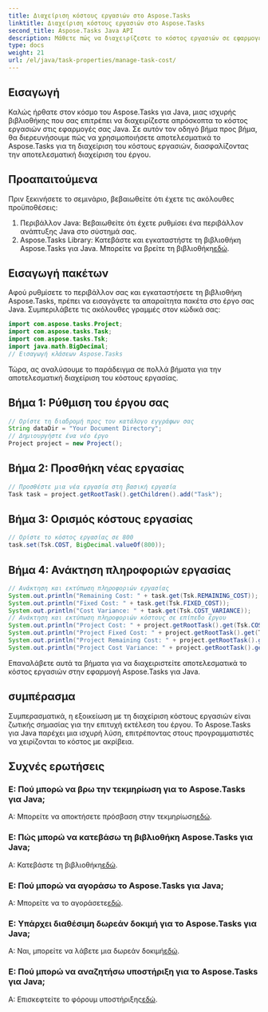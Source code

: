 ```yaml
---
title: Διαχείριση κόστους εργασιών στο Aspose.Tasks
linktitle: Διαχείριση κόστους εργασιών στο Aspose.Tasks
second_title: Aspose.Tasks Java API
description: Μάθετε πώς να διαχειρίζεστε το κόστος εργασιών σε εφαρμογές Java χρησιμοποιώντας το Aspose.Tasks. Ακολουθήστε τον βήμα προς βήμα οδηγό μας για αποτελεσματική διαχείριση κόστους έργου.
type: docs
weight: 21
url: /el/java/task-properties/manage-task-cost/
---
```

## Εισαγωγή
Καλώς ήρθατε στον κόσμο του Aspose.Tasks για Java, μιας ισχυρής βιβλιοθήκης που σας επιτρέπει να διαχειρίζεστε απρόσκοπτα το κόστος εργασιών στις εφαρμογές σας Java. Σε αυτόν τον οδηγό βήμα προς βήμα, θα διερευνήσουμε πώς να χρησιμοποιήσετε αποτελεσματικά το Aspose.Tasks για τη διαχείριση του κόστους εργασιών, διασφαλίζοντας την αποτελεσματική διαχείριση του έργου.
## Προαπαιτούμενα
Πριν ξεκινήσετε το σεμινάριο, βεβαιωθείτε ότι έχετε τις ακόλουθες προϋποθέσεις:
1. Περιβάλλον Java: Βεβαιωθείτε ότι έχετε ρυθμίσει ένα περιβάλλον ανάπτυξης Java στο σύστημά σας.
2. Aspose.Tasks Library: Κατεβάστε και εγκαταστήστε τη βιβλιοθήκη Aspose.Tasks για Java. Μπορείτε να βρείτε τη βιβλιοθήκη[εδώ](https://releases.aspose.com/tasks/java/).
## Εισαγωγή πακέτων
Αφού ρυθμίσετε το περιβάλλον σας και εγκαταστήσετε τη βιβλιοθήκη Aspose.Tasks, πρέπει να εισαγάγετε τα απαραίτητα πακέτα στο έργο σας Java. Συμπεριλάβετε τις ακόλουθες γραμμές στον κώδικά σας:
```java
import com.aspose.tasks.Project;
import com.aspose.tasks.Task;
import com.aspose.tasks.Tsk;
import java.math.BigDecimal;
// Εισαγωγή κλάσεων Aspose.Tasks
```
Τώρα, ας αναλύσουμε το παράδειγμα σε πολλά βήματα για την αποτελεσματική διαχείριση του κόστους εργασίας.
## Βήμα 1: Ρύθμιση του έργου σας
```java
// Ορίστε τη διαδρομή προς τον κατάλογο εγγράφων σας
String dataDir = "Your Document Directory";
// Δημιουργήστε ένα νέο έργο
Project project = new Project();
```
## Βήμα 2: Προσθήκη νέας εργασίας
```java
// Προσθέστε μια νέα εργασία στη βασική εργασία
Task task = project.getRootTask().getChildren().add("Task");
```
## Βήμα 3: Ορισμός κόστους εργασίας
```java
// Ορίστε το κόστος εργασίας σε 800
task.set(Tsk.COST, BigDecimal.valueOf(800));
```
## Βήμα 4: Ανάκτηση πληροφοριών εργασίας
```java
// Ανάκτηση και εκτύπωση πληροφοριών εργασίας
System.out.println("Remaining Cost: " + task.get(Tsk.REMAINING_COST));
System.out.println("Fixed Cost: " + task.get(Tsk.FIXED_COST));
System.out.println("Cost Variance: " + task.get(Tsk.COST_VARIANCE));
// Ανάκτηση και εκτύπωση πληροφοριών κόστους σε επίπεδο έργου
System.out.println("Project Cost: " + project.getRootTask().get(Tsk.COST));
System.out.println("Project Fixed Cost: " + project.getRootTask().get(Tsk.FIXED_COST));
System.out.println("Project Remaining Cost: " + project.getRootTask().get(Tsk.REMAINING_COST));
System.out.println("Project Cost Variance: " + project.getRootTask().get(Tsk.COST_VARIANCE));
```
Επαναλάβετε αυτά τα βήματα για να διαχειριστείτε αποτελεσματικά το κόστος εργασιών στην εφαρμογή Aspose.Tasks για Java.
## συμπέρασμα
Συμπερασματικά, η εξοικείωση με τη διαχείριση κόστους εργασιών είναι ζωτικής σημασίας για την επιτυχή εκτέλεση του έργου. Το Aspose.Tasks για Java παρέχει μια ισχυρή λύση, επιτρέποντας στους προγραμματιστές να χειρίζονται το κόστος με ακρίβεια.
## Συχνές ερωτήσεις
### Ε: Πού μπορώ να βρω την τεκμηρίωση για το Aspose.Tasks για Java;
 Α: Μπορείτε να αποκτήσετε πρόσβαση στην τεκμηρίωση[εδώ](https://reference.aspose.com/tasks/java/).
### Ε: Πώς μπορώ να κατεβάσω τη βιβλιοθήκη Aspose.Tasks για Java;
 Α: Κατεβάστε τη βιβλιοθήκη[εδώ](https://releases.aspose.com/tasks/java/).
### Ε: Πού μπορώ να αγοράσω το Aspose.Tasks για Java;
 Α: Μπορείτε να το αγοράσετε[εδώ](https://purchase.aspose.com/buy).
### Ε: Υπάρχει διαθέσιμη δωρεάν δοκιμή για το Aspose.Tasks για Java;
 Α: Ναι, μπορείτε να λάβετε μια δωρεάν δοκιμή[εδώ](https://releases.aspose.com/).
### Ε: Πού μπορώ να αναζητήσω υποστήριξη για το Aspose.Tasks για Java;
 Α: Επισκεφτείτε το φόρουμ υποστήριξης[εδώ](https://forum.aspose.com/c/tasks/15).
